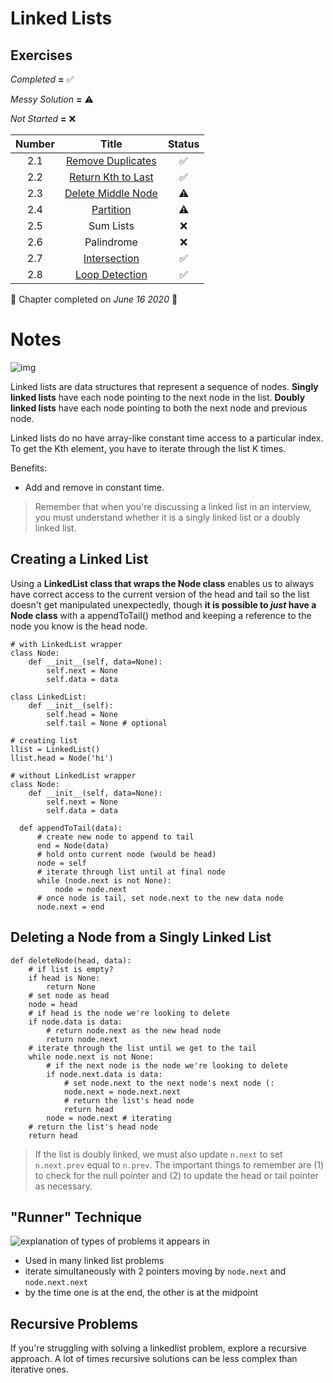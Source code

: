 # Linked Lists
## Exercises
*Completed* **=** :white_check_mark:

*Messy Solution* **=** :warning:

*Not Started* **=** :x:


| Number | Title                  | Status             |
|:------:|:----------------------:|:------------------:|
|   2.1  | [Remove Duplicates](remove_duplicates.py) | :white_check_mark: |
|   2.2  | [Return Kth to Last](kth_to_last.py)      | :white_check_mark: |
|   2.3  | [Delete Middle Node](delete_middle_node.py) | :warning: |
|   2.4  | [Partition](partition.py) | :warning: |
|   2.5  | Sum Lists | :x: |
|   2.6  | Palindrome | :x: |
|   2.7  | [Intersection](intersection.py) | :white_check_mark: |
|   2.8  | [Loop Detection](loop_detection.py) | :white_check_mark: |


:calendar: Chapter completed on *June 16 2020* :tada:

# Notes
![img](https://www.geeksforgeeks.org/wp-content/uploads/gq/2013/03/Linkedlist.png)

Linked lists are data structures that represent a sequence of nodes.
**Singly linked lists** have each node pointing to the next node in the list.
**Doubly linked lists** have each node pointing to both the next node and previous node.

Linked lists do no have array-like constant time access to a particular index.
To get the Kth element, you have to iterate through the list K times.

Benefits:
- Add and remove in constant time.

> Remember that when you're discussing a linked list in an interview, you must understand whether it is a singly linked list or a doubly linked list.

## Creating a Linked List
Using a **LinkedList class that wraps the Node class** enables us to always have correct access to the current version of the head and tail so the list doesn't get manipulated unexpectedly, though **it is possible to *just* have a Node class** with a appendToTail() method and keeping a reference to the node you know is the head node.
```
# with LinkedList wrapper
class Node:
    def __init__(self, data=None):
        self.next = None
        self.data = data

class LinkedList:
    def __init__(self):
        self.head = None
        self.tail = None # optional

# creating list
llist = LinkedList()
llist.head = Node('hi')
```

```
# without LinkedList wrapper
class Node:
    def __init__(self, data=None):
        self.next = None
        self.data = data
  
  def appendToTail(data):
      # create new node to append to tail
      end = Node(data)
      # hold onto current node (would be head)
      node = self
      # iterate through list until at final node
      while (node.next is not None):
          node = node.next
      # once node is tail, set node.next to the new data node
      node.next = end
```

## Deleting a Node from a Singly Linked List
```
def deleteNode(head, data):
    # if list is empty?
    if head is None:
        return None
    # set node as head
    node = head
    # if head is the node we're looking to delete
    if node.data is data:
        # return node.next as the new head node
        return node.next
    # iterate through the list until we get to the tail
    while node.next is not None:
        # if the next node is the node we're looking to delete
        if node.next.data is data:
            # set node.next to the next node's next node (:
            node.next = node.next.next
            # return the list's head node
            return head
        node = node.next # iterating
    # return the list's head node
    return head
```
> If the list is doubly linked, we must also update `n.next` to set `n.next.prev` equal to `n.prev`.
> The important things to remember are (1) to check for the null pointer and (2) to update the head or tail pointer as necessary.

## "Runner" Technique
![explanation of types of problems it appears in](https://i.gyazo.com/c3badc1832559ef1573c8cf0bfc416e4.png)
- Used in many linked list problems
- iterate simultaneously with 2 pointers moving by `node.next` and `node.next.next`
- by the time one is at the end, the other is at the midpoint

## Recursive Problems
If you're struggling with solving a linkedlist problem, explore a recursive approach.  A lot of times recursive solutions can be less complex than iterative ones.

